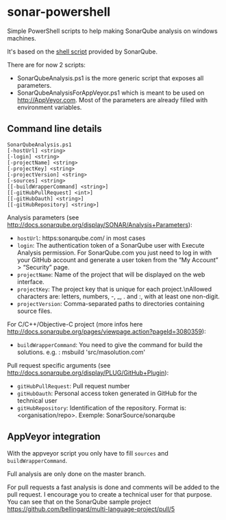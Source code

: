 # sonar-powershell
Simple PowerShell scripts to help making SonarQube analysis on windows machines.

It's based on the [shell script](https://github.com/bellingard/multi-language-project/blob/master/runSonarQubeAnalysis.sh) provided by SonarQube.

There are for now 2 scripts:
- SonarQubeAnalysis.ps1 is the more generic script that exposes all parameters.
- SonarQubeAnalysisForAppVeyor.ps1 which is meant to be used on http://AppVeyor.com. Most of the parameters are already filled with environment variables.

## Command line details
```
SonarQubeAnalysis.ps1 
[-hostUrl] <string>
[-login] <string>
[-projectName] <string>
[-projectKey] <string>
[-projectVersion] <string>
[-sources] <string>
[[-buildWrapperCommand] <string>]
[[-gitHubPullRequest] <int>]
[[-gitHubOauth] <string>]
[[-gitHubRepository] <string>]
```

Analysis parameters (see http://docs.sonarqube.org/display/SONAR/Analysis+Parameters):
- `hostUrl`: https:sonarqube.com/ in most cases
- `login`: The authentication token of a SonarQube user with Execute Analysis permission. For SonarQube.com you just need to log in with your GitHub account and generate a user token from the “My Account” > “Security” page.
- `projectName`: Name of the project that will be displayed on the web interface.
- `projectKey`: The project key that is unique for each project.\nAllowed characters are: letters, numbers, -, _, . and :, with at least one non-digit.
- `projectVersion`: Comma-separated paths to directories containing source files.

For C/C++/Objective-C project (more infos here http://docs.sonarqube.org/pages/viewpage.action?pageId=3080359):
- `buildWrapperCommand`: You need to give the command for build the solutions. e.g. : msbuild 'src/masolution.com'

Pull request specific arguments (see http://docs.sonarqube.org/display/PLUG/GitHub+Plugin):
- `gitHubPullRequest`: Pull request number
- `gitHubOauth`: Personal access token generated in GitHub for the technical user
- `gitHubRepository`: Identification of the repository. Format is: <organisation/repo>. Exemple: SonarSource/sonarqube

## AppVeyor integration
With the appveyor script you only have to fill `sources` and `buildWrapperCommand`.

Full analysis are only done on the master branch.

For pull requests a fast analysis is done and comments will be added to the pull request. I encourage you to create a technical user for that purpose. You can see that on the SonarQube sample project https://github.com/bellingard/multi-language-project/pull/5

